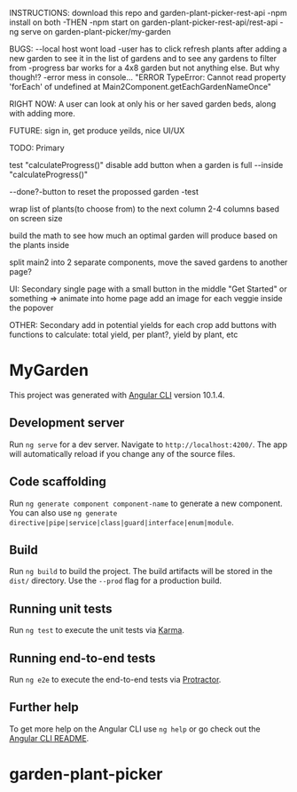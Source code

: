 INSTRUCTIONS: download this repo and garden-plant-picker-rest-api
-npm install on both
-THEN
-npm start on garden-plant-picker-rest-api/rest-api
-ng serve on garden-plant-picker/my-garden

BUGS: 
  --local host wont load
  -user has to click refresh plants after adding a new garden to see it in the list of gardens and to see any gardens to filter from
  -progress bar works for a 4x8 garden but not anything else. But why though!?
  -error mess in console... "ERROR TypeError: Cannot read property 'forEach' of undefined
    at Main2Component.getEachGardenNameOnce"


RIGHT NOW: A user can look at only his or her saved garden beds, along with adding more.

FUTURE: sign in, get produce yeilds, nice UI/UX

TODO: Primary
  
  test "calculateProgress()"
  disable add button when a garden is full --inside "calculateProgress()"
  
  --done?-button to reset the propossed garden -test

  wrap list of plants(to choose from) to the next column 2-4 columns based on screen size

  build the math to see how much an optimal garden will produce based on the plants inside
   
  split main2 into 2 separate components, move the saved gardens to another page?
   
   
  

UI: Secondary
   single page with a small button in the middle "Get Started" or something
   => animate into home page
   add an image for each veggie inside the popover

   
OTHER: Secondary
  add in potential yields for each crop
  add buttons with functions to calculate: total yield, per plant?, yield by plant, etc








# MyGarden

This project was generated with [Angular CLI](https://github.com/angular/angular-cli) version 10.1.4.

## Development server

Run `ng serve` for a dev server. Navigate to `http://localhost:4200/`. The app will automatically reload if you change any of the source files.

## Code scaffolding

Run `ng generate component component-name` to generate a new component. You can also use `ng generate directive|pipe|service|class|guard|interface|enum|module`.

## Build

Run `ng build` to build the project. The build artifacts will be stored in the `dist/` directory. Use the `--prod` flag for a production build.

## Running unit tests

Run `ng test` to execute the unit tests via [Karma](https://karma-runner.github.io).

## Running end-to-end tests

Run `ng e2e` to execute the end-to-end tests via [Protractor](http://www.protractortest.org/).

## Further help

To get more help on the Angular CLI use `ng help` or go check out the [Angular CLI README](https://github.com/angular/angular-cli/blob/master/README.md).
# garden-plant-picker

